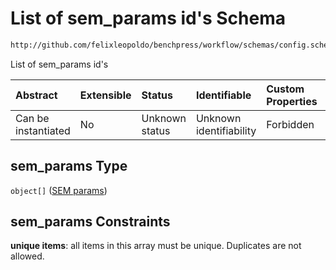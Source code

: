 # List of sem_params id's Schema

```txt
http://github.com/felixleopoldo/benchpress/workflow/schemas/config.schema.json#/properties/resources/properties/parameters/properties/sem_params
```

List of sem_params id's

| Abstract            | Extensible | Status         | Identifiable            | Custom Properties | Additional Properties | Access Restrictions | Defined In                                                       |
| :------------------ | :--------- | :------------- | :---------------------- | :---------------- | :-------------------- | :------------------ | :--------------------------------------------------------------- |
| Can be instantiated | No         | Unknown status | Unknown identifiability | Forbidden         | Allowed               | none                | [config.schema.json*](config.schema.json "open original schema") |

## sem_params Type

`object[]` ([SEM params](config-definitions-sem-params.md))

## sem_params Constraints

**unique items**: all items in this array must be unique. Duplicates are not allowed.
